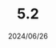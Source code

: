 ---
layout: gold_efficiency

title: 5.2
date: 2024/06/26
description: Wild Rift Gold Efficiency of 5.2 (12 adjusted, 3 new item)
image: /assets/favicon512x512.png

permalink: /5.2/
redirect_from: /

data:
    refer_url: https://wildrift.leagueoflegends.com/en-us/news/game-updates/wild-rift-patch-notes-52/
    refer_text: 5.2
    items: items_5_2
    stats: stats_5_2

patch_note:
    statuses:
        buffed: ""
        adjusted: "Infinity Orb,Harmonic Echo,Riftmaker,Youmuu's Ghostblade,Dawnshroud,Rabadon's Deathcap,Blade of the Ruined King,Infinity Edge,Amaranth's Twinguard,Warmog's Armor,Sterak's Gage,Horizon Focus"
        nerfed: ""
        new: "SUNDERED SKY,ECLIPSE,PSYCHIC PROJECTOR"
    excludes: ""
    compare:
        statuses: "buffed,adjusted,nerfed"
        items: items_5_1d
        stats: stats_5_1d
        item_prefix: 5.1d
        force: "Infinity Orb:Light - Infinity Orb;Harmonic Echo:Light - Harmonic Echo;Riftmaker:Light - Riftmaker;Youmuu's Ghostblade:Light - Youmuu's Ghostblade;Youmuu's Ghostblade (Momentum):Light - Youmuu's Ghostblade (Momentum - lv15);Youmuu's Ghostblade (Haste):Light - Youmuu's Ghostblade (Haste - lv15);Dawnshroud:Light - Dawnshroud;Rabadon's Deathcap (Overkill - lv1):Ruin - Rabadon's Deathcap (Cinders, Overkill - lv1);Rabadon's Deathcap (Overkill - lv15):Ruin - Rabadon's Deathcap (Cinders, Overkill - lv15);Blade of the Ruined King:Ruin - Blade of the Ruined King (Repentance - lv15);Infinity Edge:Ruin - Infinity Edge (Self-Destruction - lv15);Amaranth's Twinguard:Ruin - Amaranth's Twinguard (Withering - lv15);Amaranth's Twinguard (Endurance):Ruin - Amaranth's Twinguard (Withering - lv15, Endurance);Warmog's Armor:Ruin - Warmog's Armor (Dead End - lv15);Sterak's Gage (Heavy Handed - lv1 IRE 58 AD):Ruin - Sterak's Gage (Heavy Handed - lv1 IRE 58 AD);Sterak's Gage (Heavy Handed - lv15 IRE 122 AD):Ruin - Sterak's Gage (Heavy Handed - lv15 IRE 122 AD);Horizon Focus:Light - Horizon Focus"
---